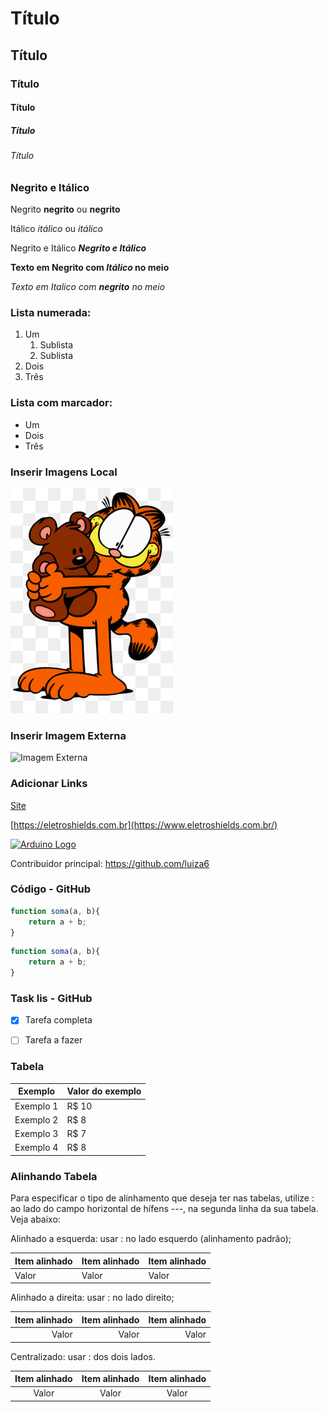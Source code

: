 
# Título 
## Título 
### Título 
#### Título 
##### Título 
###### Título 


### Negrito e Itálico


Negrito **__negrito__** ou __**negrito**__

Itálico *_itálico_* ou _*itálic*o_

Negrito e Itálico _***__Negrito e Itálico__***_

__**Texto em Negrito com *_Itálico_* no meio**__

_*Texto em Italico com **__negrito__** no meio*_



### Lista numerada:

1. Um
    1. Sublista
    2. Sublista
2. Dois
3. Três



### Lista com marcador:

* Um
* Dois
* Três



### Inserir Imagens Local

![Imagem local](img/garfield)



### Inserir Imagem Externa

![Imagem Externa](https://catrangers.files.wordpress.com/2012/09/sylvester-warner-brothers-animation-71715_1024_768.jpg)



### Adicionar Links


[Site](https://www.eletroshields.com.br/)



[https://eletroshields.com.br](https://www.eletroshields.com.br/)




[![Arduino Logo](https://brandslogos.com/wp-content/uploads/images/large/arduino-logo-1.png "Imagem com link")](https://www.eletroshields.com.br/)




Contribuidor principal: https://github.com/luiza6


### Código - GitHub

```javascript
function soma(a, b){
    return a + b;
}
```

~~~javascript
function soma(a, b){
    return a + b;
}
~~~

### Task lis - GitHub

- [x]  Tarefa completa
- [ ] Tarefa a fazer


### Tabela


Exemplo   | Valor do exemplo
--------- | ------
Exemplo 1 | R$ 10
Exemplo 2 | R$ 8
Exemplo 3 | R$ 7
Exemplo 4 | R$ 8

### Alinhando Tabela

Para especificar o tipo de alinhamento que deseja ter nas tabelas, utilize : ao lado do campo horizontal de hífens ---, na segunda linha da sua tabela. Veja abaixo:

Alinhado a esquerda: usar : no lado esquerdo (alinhamento padrão);

Item alinhado| Item alinhado | Item alinhado
:--------- | :--------- | :---------
Valor | Valor | Valor


Alinhado a direita: usar : no lado direito;

Item alinhado | Item alinhado | Item alinhado
---------: | ---------: | ---------:
Valor | Valor | Valor

Centralizado: usar : dos dois lados.

Item alinhado | Item alinhado | Item alinhado
:---------: | :---------: | :---------:
Valor | Valor | Valor